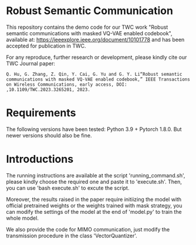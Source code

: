 # Robust Semantic Communication
This repository contains the demo code for our TWC work "Robust semantic communications with masked VQ-VAE enabled codebook", available at: https://ieeexplore.ieee.org/document/10101778 and has been accepted for publication in TWC.

For any reproduce, further research or development, please kindly cite our TWC Journal paper:

`Q. Hu, G. Zhang, Z. Qin, Y. Cai, G. Yu and G. Y. Li“Robust semantic communications with masked VQ-VAE enabled codebook,” IEEE Transactions on Wireless Communications, early access, DOI: ,10.1109/TWC.2023.3265201, 2023.`

# Requirements
The following versions have been tested: Python 3.9 + Pytorch 1.8.0. But newer versions should also be fine.

# Introductions
The running instructions are available at the script 'running_command.sh', please kindly choose the required one and paste it to 'execute.sh'. Then, you can use 'bash execute.sh' to excute the script.

Moreover, the results raised in the paper require initiizing the model with official pretrained weights or the weights trained with mask strategy, you can modify the settings of the model at the end of 'model.py' to train the whole model.

We also provide the code for MIMO communication, just modify the transmission procedure in the class 'VectorQuantizer'.
